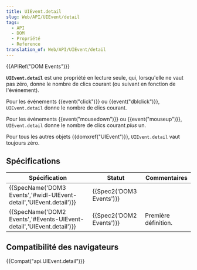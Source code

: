 ```yaml
---
title: UIEvent.detail
slug: Web/API/UIEvent/detail
tags:
  - API
  - DOM
  - Propriété
  - Reference
translation_of: Web/API/UIEvent/detail
---
```

{{APIRef("DOM Events")}}

**`UIEvent.detail`** est une propriété en lecture seule, qui, lorsqu'elle ne vaut pas zéro, donne le nombre de clics courant (ou suivant en fonction de l'événement).

Pour les événements {{event("click")}} ou {{event("dblclick")}}, `UIEvent.detail` donne le nombre de clics courant.

Pour les événements {{event("mousedown")}} ou {{event("mouseup")}}, `UIEvent.detail` donne le nombre de clics courant _plus_ un.

Pour tous les autres objets {{domxref("UIEvent")}}, `UIEvent.detail` vaut toujours zéro.

## Spécifications

| Spécification                                                                                | Statut                           | Commentaires         |
| -------------------------------------------------------------------------------------------- | -------------------------------- | -------------------- |
| {{SpecName('DOM3 Events','#widl-UIEvent-detail','UIEvent.detail')}}     | {{Spec2('DOM3 Events')}} |                      |
| {{SpecName('DOM2 Events','#Events-UIEvent-detail','UIEvent.detail')}} | {{Spec2('DOM2 Events')}} | Première définition. |

## Compatibilité des navigateurs

{{Compat("api.UIEvent.detail")}}
